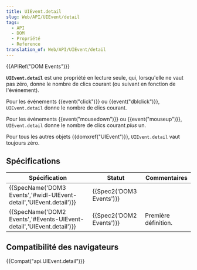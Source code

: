 ```yaml
---
title: UIEvent.detail
slug: Web/API/UIEvent/detail
tags:
  - API
  - DOM
  - Propriété
  - Reference
translation_of: Web/API/UIEvent/detail
---
```

{{APIRef("DOM Events")}}

**`UIEvent.detail`** est une propriété en lecture seule, qui, lorsqu'elle ne vaut pas zéro, donne le nombre de clics courant (ou suivant en fonction de l'événement).

Pour les événements {{event("click")}} ou {{event("dblclick")}}, `UIEvent.detail` donne le nombre de clics courant.

Pour les événements {{event("mousedown")}} ou {{event("mouseup")}}, `UIEvent.detail` donne le nombre de clics courant _plus_ un.

Pour tous les autres objets {{domxref("UIEvent")}}, `UIEvent.detail` vaut toujours zéro.

## Spécifications

| Spécification                                                                                | Statut                           | Commentaires         |
| -------------------------------------------------------------------------------------------- | -------------------------------- | -------------------- |
| {{SpecName('DOM3 Events','#widl-UIEvent-detail','UIEvent.detail')}}     | {{Spec2('DOM3 Events')}} |                      |
| {{SpecName('DOM2 Events','#Events-UIEvent-detail','UIEvent.detail')}} | {{Spec2('DOM2 Events')}} | Première définition. |

## Compatibilité des navigateurs

{{Compat("api.UIEvent.detail")}}
